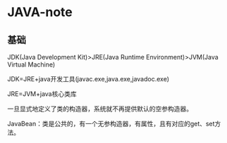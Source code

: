 # JAVA-note
## 基础
JDK(Java Development Kit)>JRE(Java Runtime Environment)>JVM(Java Virtual Machine)

JDK=JRE+java开发工具(javac.exe,java.exe,javadoc.exe)

JRE=JVM+java核心类库

一旦显式地定义了类的构造器，系统就不再提供默认的空参构造器。

JavaBean：类是公共的，有一个无参构造器，有属性，且有对应的get、set方法。

